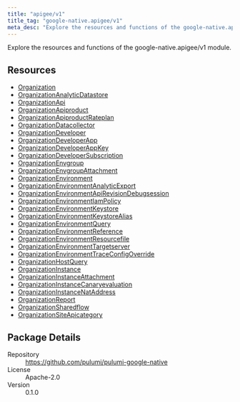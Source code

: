 ```yaml
---
title: "apigee/v1"
title_tag: "google-native.apigee/v1"
meta_desc: "Explore the resources and functions of the google-native.apigee/v1 module."
---
```


<!-- WARNING: this file was generated by Pulumi Docs Generator. -->
<!-- Do not edit by hand unless you're certain you know what you are doing! -->

Explore the resources and functions of the google-native.apigee/v1 module.

<h2 id="resources">Resources</h2>
<ul class="api">
    <li><a href="organization" title="Organization"><span class="symbol resource"></span>Organization</a></li>
    <li><a href="organizationanalyticdatastore" title="OrganizationAnalyticDatastore"><span class="symbol resource"></span>OrganizationAnalyticDatastore</a></li>
    <li><a href="organizationapi" title="OrganizationApi"><span class="symbol resource"></span>OrganizationApi</a></li>
    <li><a href="organizationapiproduct" title="OrganizationApiproduct"><span class="symbol resource"></span>OrganizationApiproduct</a></li>
    <li><a href="organizationapiproductrateplan" title="OrganizationApiproductRateplan"><span class="symbol resource"></span>OrganizationApiproductRateplan</a></li>
    <li><a href="organizationdatacollector" title="OrganizationDatacollector"><span class="symbol resource"></span>OrganizationDatacollector</a></li>
    <li><a href="organizationdeveloper" title="OrganizationDeveloper"><span class="symbol resource"></span>OrganizationDeveloper</a></li>
    <li><a href="organizationdeveloperapp" title="OrganizationDeveloperApp"><span class="symbol resource"></span>OrganizationDeveloperApp</a></li>
    <li><a href="organizationdeveloperappkey" title="OrganizationDeveloperAppKey"><span class="symbol resource"></span>OrganizationDeveloperAppKey</a></li>
    <li><a href="organizationdevelopersubscription" title="OrganizationDeveloperSubscription"><span class="symbol resource"></span>OrganizationDeveloperSubscription</a></li>
    <li><a href="organizationenvgroup" title="OrganizationEnvgroup"><span class="symbol resource"></span>OrganizationEnvgroup</a></li>
    <li><a href="organizationenvgroupattachment" title="OrganizationEnvgroupAttachment"><span class="symbol resource"></span>OrganizationEnvgroupAttachment</a></li>
    <li><a href="organizationenvironment" title="OrganizationEnvironment"><span class="symbol resource"></span>OrganizationEnvironment</a></li>
    <li><a href="organizationenvironmentanalyticexport" title="OrganizationEnvironmentAnalyticExport"><span class="symbol resource"></span>OrganizationEnvironmentAnalyticExport</a></li>
    <li><a href="organizationenvironmentapirevisiondebugsession" title="OrganizationEnvironmentApiRevisionDebugsession"><span class="symbol resource"></span>OrganizationEnvironmentApiRevisionDebugsession</a></li>
    <li><a href="organizationenvironmentiampolicy" title="OrganizationEnvironmentIamPolicy"><span class="symbol resource"></span>OrganizationEnvironmentIamPolicy</a></li>
    <li><a href="organizationenvironmentkeystore" title="OrganizationEnvironmentKeystore"><span class="symbol resource"></span>OrganizationEnvironmentKeystore</a></li>
    <li><a href="organizationenvironmentkeystorealias" title="OrganizationEnvironmentKeystoreAlias"><span class="symbol resource"></span>OrganizationEnvironmentKeystoreAlias</a></li>
    <li><a href="organizationenvironmentquery" title="OrganizationEnvironmentQuery"><span class="symbol resource"></span>OrganizationEnvironmentQuery</a></li>
    <li><a href="organizationenvironmentreference" title="OrganizationEnvironmentReference"><span class="symbol resource"></span>OrganizationEnvironmentReference</a></li>
    <li><a href="organizationenvironmentresourcefile" title="OrganizationEnvironmentResourcefile"><span class="symbol resource"></span>OrganizationEnvironmentResourcefile</a></li>
    <li><a href="organizationenvironmenttargetserver" title="OrganizationEnvironmentTargetserver"><span class="symbol resource"></span>OrganizationEnvironmentTargetserver</a></li>
    <li><a href="organizationenvironmenttraceconfigoverride" title="OrganizationEnvironmentTraceConfigOverride"><span class="symbol resource"></span>OrganizationEnvironmentTraceConfigOverride</a></li>
    <li><a href="organizationhostquery" title="OrganizationHostQuery"><span class="symbol resource"></span>OrganizationHostQuery</a></li>
    <li><a href="organizationinstance" title="OrganizationInstance"><span class="symbol resource"></span>OrganizationInstance</a></li>
    <li><a href="organizationinstanceattachment" title="OrganizationInstanceAttachment"><span class="symbol resource"></span>OrganizationInstanceAttachment</a></li>
    <li><a href="organizationinstancecanaryevaluation" title="OrganizationInstanceCanaryevaluation"><span class="symbol resource"></span>OrganizationInstanceCanaryevaluation</a></li>
    <li><a href="organizationinstancenataddress" title="OrganizationInstanceNatAddress"><span class="symbol resource"></span>OrganizationInstanceNatAddress</a></li>
    <li><a href="organizationreport" title="OrganizationReport"><span class="symbol resource"></span>OrganizationReport</a></li>
    <li><a href="organizationsharedflow" title="OrganizationSharedflow"><span class="symbol resource"></span>OrganizationSharedflow</a></li>
    <li><a href="organizationsiteapicategory" title="OrganizationSiteApicategory"><span class="symbol resource"></span>OrganizationSiteApicategory</a></li>
</ul>

<h2 id="package-details">Package Details</h2>
<dl class="package-details">
	<dt>Repository</dt>
	<dd><a href="https://github.com/pulumi/pulumi-google-native">https://github.com/pulumi/pulumi-google-native</a></dd>
	<dt>License</dt>
	<dd>Apache-2.0</dd>
	<dt>Version</dt>
	<dd>0.1.0</dd>
</dl>

